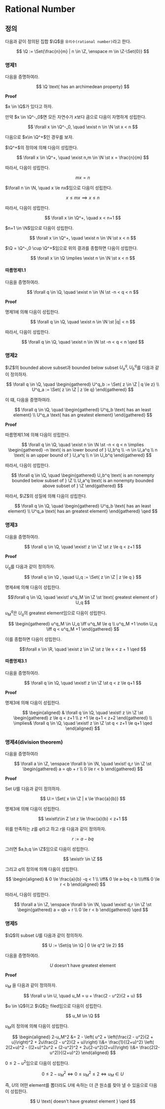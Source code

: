 # Rational Number
## 정의
다음과 같이 정의된 집합 $\Q$을 `유리수(rational number)`라고 한다.

$$ \Q := \Set{\frac{n}{m} | n \in \Z, \enspace m \in \Z-\Set{0}} $$

### 명제1
다음을 증명하여라.

$$ \Q \text{ has an archimedean property} $$

**Proof**

$x \in \Q$가 있다고 하자.

만약 $x \in \Q^-_0$면 모든 자연수가 $x$보다 큼으로 다음이 자명하게 성립한다.

$$ \forall x \in \Q^-_0, \quad \exist n \in \N \st x < n $$


다음으로 $x\in \Q^+$인 경우를 보자.

$\Q^+$의 정의에 의해  다음이 성립한다.

$$ \forall x \in \Q^+, \quad \exist n,m \in \N \st x = \frac{n}{m} $$

따라서, 다음이 성립한다.

$$ mx = n $$

$\forall n \in \N, \quad x \le nx$임으로 다음이 성립한다.

$$ x \le mx \implies x \le n $$

따라서, 다음이 성립한다.

$$ \forall x \in \Q^+, \quad x < n+1 $$

$n+1 \in \N$임으로 다음이 성립한다.

$$ \forall x \in \Q^+, \quad \exist n \in \N \st x < n $$

$\Q = \Q^-_0 \cup \Q^+$임으로 위의 결과를 종합하면 다음이 성립한다.

$$ \forall x \in \Q \implies \exist n \in \N \st x < n $$

#### 따름명제1.1
다음을 증명하여라.

$$ \forall q \in \Q, \quad \exist n \in \N \st -n < q < n $$

**Proof**

명제1에 의해 다음이 성립한다.

$$ \forall q \in \Q, \quad \exist n \in \N \st |q| < n $$

따라서, 다음이 성립한다.

$$ \forall q \in \Q, \quad \exist n \in \N \st -n < q < n \qed $$

### 명제2
$\Z$의 bounded above subset과 bounded below subset $U^q_a, U^q_b$를 다음과 같이 정의하자.

$$ \forall q \in \Q, \quad  \begin{gathered} U^q_b := \Set{ z \in \Z | q \le z} \\ U^q_a := \Set{ z \in \Z | z \le q} \end{gathered}  $$

이 떄, 다음을 증명하여라.

$$ \forall q \in \Q, \quad  \begin{gathered} U^q_b \text{ has an least element} \\ U^q_a \text{ has an greatest element} \end{gathered}  $$

**Proof**

따름명제1.1에 의해 다음이 성립한다.

$$ \forall q \in \Q, \quad \exist n \in \N \st -n < q < n \implies \begin{gathered} -n \text{ is an lower bound of } U_b^q \\ -n \in U_a^q \\ n \text{ is an upper bound of } U_a^q \\ n \in U_b^q \end{gathered}  $$

따라서, 다음이 성립한다.

$$ \forall q \in \Q, \quad  \begin{gathered} U_b^q \text{ is an nonempty bounded below subset of } \Z \\ U_a^q \text{ is an nonempty bounded above subset of } \Z  \end{gathered}  $$

따라서, $\Z$의 성질에 의해 다음이 성립한다.

$$ \forall q \in \Q, \quad  \begin{gathered} U^q_b \text{ has an least element} \\ U^q_a \text{ has an greatest element} \end{gathered} \qed $$

### 명제3
다음을 증명하여라.

$$ \forall q \in \Q, \quad \exist! z \in \Z \st  z \le q < z+1 $$

**Proof**

$U_q$를 다음과 같이 정의하자.

$$ \forall q \in \Q , \quad  U_q := \Set{ z \in \Z | z \le q } $$

명제4에 의해 다음이 성립한다.

$$\forall q \in \Q, \quad \exist! u^q_M \in \Z \st \text{  greatest element of } U_q $$

$u^q_M$은 $U_q$의 greatest element임으로 다음이 성립한다.

$$ \begin{gathered} u^q_M \in U_q \iff u^q_M \le q \\ u^q_M +1 \notin U_q \iff q < u^q_M +1 \end{gathered} $$

이를 종합하면 다음이 성립한다.

$$\forall x \in \R, \quad \exist z \in \Z \st z \le x < z + 1 \qed $$

#### 따름명제3.1
다음을 증명하여라.

$$ \forall q \in \Q, \quad \exist! z \in \Z \st q < z \le q+1 $$

**Proof**

명제3에 의해 다음이 성립한다.

$$ \begin{aligned} & \forall q \in \Q, \quad \exist! z \in \Z \st \begin{gathered} z \le q < z+1 \\ z +1 \le q+1 < z+2 \end{gathered} \\ \implies& \forall q \in \Q, \quad \exist! z \in \Z \st q < z+1 \le q+1 \qed \end{aligned}   $$


### 명제4(division theorem)
다음을 증명하여라

$$ \forall a \in \Z, \enspace \forall b \in \N, \quad \exist! q,r \in \Z \st \begin{gathered} a = qb + r \\ 0 \le r < b \end{gathered}  $$

**Proof**

Set $U$를 다음과 같이 정의하자.

$$ U:= \Set{ x \in \Z | x \le \frac{a}{b}} $$

명제3에 의해 다음이 성립한다.

$$ \exist!z\in Z \st z \le \frac{a}{b} < z+1 $$

위를 만족하는 $z$를 $q$라고 하고 $r$을 다음과 같이 정의하자.

$$ r:= a - bq $$

그러면 $a,b,q \in \Z$임으로 다음이 성립한다.

$$ \exist!r \in \Z $$

그리고 $q$의 정의에 의해 다음이 성립한다.

$$ \begin{aligned} & 0 \le \frac{a}{b} -q < 1 \\ \iff& 0 \le a-bq < b \\\iff& 0 \le r < b \end{aligned}  $$

따라서, 다음이 성립한다. 

$$ \forall a \in \Z, \enspace \forall b \in \N, \quad \exist! q,r \in \Z \st \begin{gathered} a = qb + r \\ 0 \le r < b \end{gathered} \qed  $$

### 명제5
$\Q$의 subset $U$를 다음과 같이 정의하자.

$$ U := \Set{q \in \Q | 0 \le q^2 \le 2} $$

다음을 증명하여라.

$$ U \text{ doesn't have greatest element } $$

**Proof**

$u_M$ 을 다음과 같이 정의하자.

$$ \forall u \in U, \quad u_M = u + \frac{2 - u^2}{2 + u} $$

$u \in \Q$이고 $\Q$는 filed임으로 다음이 성립한다.

$$ u_M \in \Q $$

$u_M$의 정의에 의해 다음이 성립한다.

$$ \begin{aligned} 2-u_M^2 &= 2 - \left( u^2 + \left(\frac{2 - u^2}{2 + u}\right)^2 + 2u\frac{2 - u^2}{2 + u}\right) \\&= \frac{1}{(2+u)^2} \left( 2(2+u)^2 - ((2+u)^2u^2 + (2-u^2)^2 + 2u(2-u^2)(2+u))\right) \\&= \frac{2(2-u^2)}{(2+u)^2} \end{aligned} $$

$0 \le 2-u^2$임으로 다음이 성립한다.

$$ 0 \le 2 - u_M^2 \iff 0 \le u_M^2 \le 2 \iff u_M \in U  $$

즉, $U$의 어떤 element를 뽑더라도 $U$에 속하는 더 큰 원소를 찾아 낼 수 있음으로 다음이 성립한다.

$$ U \text{ doesn't have greatest element } \qed $$